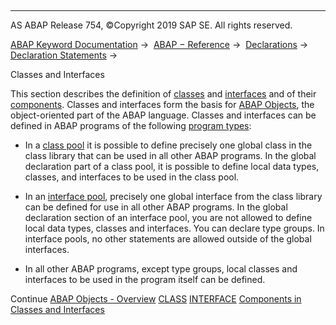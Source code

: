   

* * *

AS ABAP Release 754, ©Copyright 2019 SAP SE. All rights reserved.

[ABAP Keyword Documentation](javascript:call_link\('abenabap.htm'\)) →  [ABAP − Reference](javascript:call_link\('abenabap_reference.htm'\)) →  [Declarations](javascript:call_link\('abendeclarations.htm'\)) →  [Declaration Statements](javascript:call_link\('abenabap_declarations.htm'\)) → 

Classes and Interfaces

This section describes the definition of [classes](javascript:call_link\('abapclass.htm'\)) and [interfaces](javascript:call_link\('abapinterface.htm'\)) and of their [components](javascript:call_link\('abenclass_ifac_components.htm'\)). Classes and interfaces form the basis for [ABAP Objects](javascript:call_link\('abenabap_objects_oview.htm'\)), the object-oriented part of the ABAP language. Classes and interfaces can be defined in ABAP programs of the following [program types](javascript:call_link\('abenprogram_type_glosry.htm'\) "Glossary Entry"):

-   In a [class pool](javascript:call_link\('abenclass_pool_glosry.htm'\) "Glossary Entry") it is possible to define precisely one global class in the class library that can be used in all other ABAP programs. In the global declaration part of a class pool, it is possible to define local data types, classes, and interfaces to be used in the class pool.

-   In an [interface pool](javascript:call_link\('abeninterface_pool_glosry.htm'\) "Glossary Entry"), precisely one global interface from the class library can be defined for use in all other ABAP programs. In the global declaration section of an interface pool, you are not allowed to define local data types, classes and interfaces. You can declare type groups. In interface pools, no other statements are allowed outside of the global interfaces.

-   In all other ABAP programs, except type groups, local classes and interfaces to be used in the program itself can be defined.

Continue
[ABAP Objects - Overview](javascript:call_link\('abenabap_objects_oview.htm'\))
[CLASS](javascript:call_link\('abapclass.htm'\))
[INTERFACE](javascript:call_link\('abapinterface.htm'\))
[Components in Classes and Interfaces](javascript:call_link\('abenclass_ifac_components.htm'\))